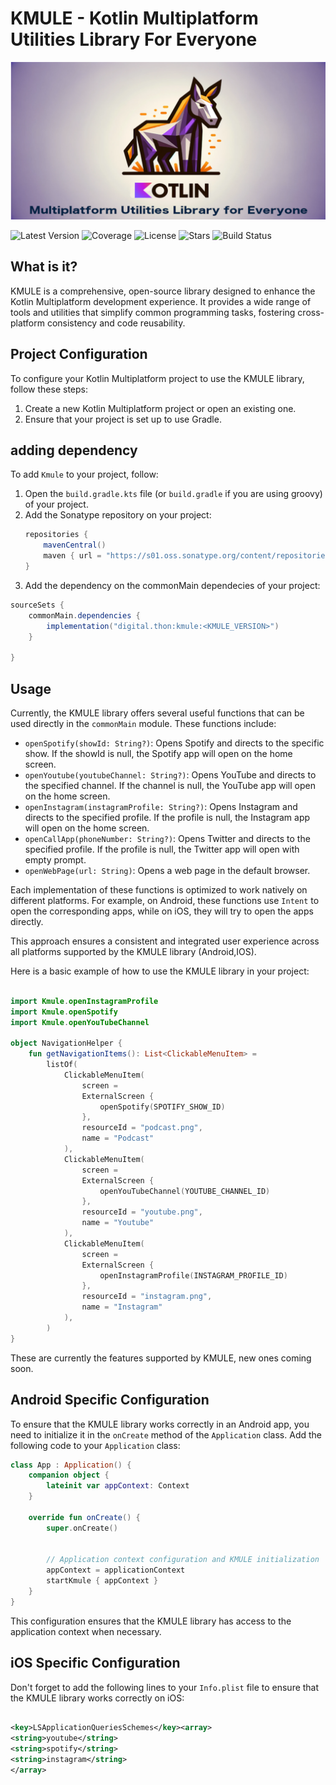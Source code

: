 # KMULE - Kotlin Multiplatform Utilities Library For Everyone

<img src="https://github.com/ipirangad3v/kmule/blob/main/images/kmule.png"/>

![Latest Version](https://img.shields.io/maven-central/v/digital.thon/kmule) ![Coverage](https://img.shields.io/codecov/c/github/ipirangad3v/kmule) ![License](https://img.shields.io/github/license/ipirangad3v/kmule) ![Stars](https://img.shields.io/github/stars/ipirangad3v/kmule) ![Build Status](https://img.shields.io/github/workflow/status/ipirangad3v/kmule/gradle)


## What is it?

KMULE is a comprehensive, open-source library designed to enhance the Kotlin Multiplatform
development experience. It
provides a wide range of tools and utilities that simplify common programming tasks, fostering
cross-platform
consistency and code reusability.

## Project Configuration

To configure your Kotlin Multiplatform project to use the KMULE library, follow these steps:

1. Create a new Kotlin Multiplatform project or open an existing one.
2. Ensure that your project is set up to use Gradle.

## adding dependency

To add `Kmule` to your project, follow:

1. Open the `build.gradle.kts` file (or `build.gradle` if you are using groovy) of your project.
2. Add the Sonatype repository on your project:
   ```groovy
   repositories {
       mavenCentral()
       maven { url = "https://s01.oss.sonatype.org/content/repositories/releases/" }
   }
   ```
3. Add the dependency on the commonMain dependecies of your project:

```groovy
sourceSets {
    commonMain.dependencies {
        implementation("digital.thon:kmule:<KMULE_VERSION>")
    }

}

```

## Usage

Currently, the KMULE library offers several useful functions that can be used directly in
the `commonMain` module. These functions include:

- `openSpotify(showId: String?)`: Opens Spotify and directs to the specific show. If the showId is
  null, the Spotify app will open on the home screen.
- `openYoutube(youtubeChannel: String?)`: Opens YouTube and directs to the specified channel. If the
  channel is null, the YouTube app will open on the home screen.
- `openInstagram(instagramProfile: String?)`: Opens Instagram and directs to the specified profile. If the
  profile is null, the Instagram app will open on the home screen.
- `openCallApp(phoneNumber: String?)`: Opens Twitter and directs to the specified profile. If the
  profile is null, the Twitter app will open with empty prompt.
- `openWebPage(url: String)`: Opens a web page in the default browser.

Each implementation of these functions is optimized to work natively on different platforms. For
example, on Android, these functions use `Intent` to open the corresponding apps, while on iOS, they
will try to open the apps directly.

This approach ensures a consistent and integrated user experience across all platforms supported by
the KMULE library (Android,IOS).

Here is a basic example of how to use the KMULE library in your project:

```kotlin

import Kmule.openInstagramProfile
import Kmule.openSpotify
import Kmule.openYouTubeChannel

object NavigationHelper {
    fun getNavigationItems(): List<ClickableMenuItem> =
        listOf(
            ClickableMenuItem(
                screen =
                ExternalScreen {
                    openSpotify(SPOTIFY_SHOW_ID)
                },
                resourceId = "podcast.png",
                name = "Podcast"
            ),
            ClickableMenuItem(
                screen =
                ExternalScreen {
                    openYouTubeChannel(YOUTUBE_CHANNEL_ID)
                },
                resourceId = "youtube.png",
                name = "Youtube"
            ),
            ClickableMenuItem(
                screen =
                ExternalScreen {
                    openInstagramProfile(INSTAGRAM_PROFILE_ID)
                },
                resourceId = "instagram.png",
                name = "Instagram"
            ),
        )
}

```

These are currently the features supported by KMULE, new ones coming soon.

## Android Specific Configuration

To ensure that the KMULE library works correctly in an Android app, you need to initialize it in
the `onCreate` method
of the `Application` class. Add the following code to your `Application` class:

```kotlin
class App : Application() {
    companion object {
        lateinit var appContext: Context
    }

    override fun onCreate() {
        super.onCreate()


        // Application context configuration and KMULE initialization
        appContext = applicationContext
        startKmule { appContext }
    }
}
```

This configuration ensures that the KMULE library has access to the application context when
necessary.

## iOS Specific Configuration

Don't forget to add the following lines to your `Info.plist` file to ensure that the KMULE library
works correctly on iOS:

```xml

<key>LSApplicationQueriesSchemes</key><array>
<string>youtube</string>
<string>spotify</string>
<string>instagram</string>
</array>
```
